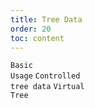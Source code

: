 ```yaml
---
title: Tree Data
order: 20
toc: content
---
```


<code src='../examples/TreeBasic.tsx' description="The table supports tree data display, when there are `children` fields in the data will be automatically displayed as a tree table. You can set `treeProps.indentSize` to control the indent width of each level, the default `indentSize` is 15, and set `treeProps.treeColumnsName` to control the column where the expand icon is located, the default is the first column.">Basic Usage</code> <code src='../examples/Tree.tsx' description="Set `treeProps.expandedRowKeys` and `treeProps.onExpand` to make expanded rows controlled">Controlled tree data</code> <code src='../examples/VirtualizedTree.tsx'>Virtual Tree</code>

